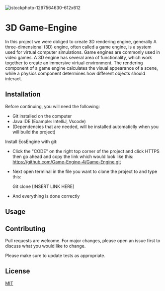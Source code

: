 ![istockphoto-1297564630-612x612](https://user-images.githubusercontent.com/73776293/174305847-bfb3745c-7e5f-4dc5-835c-d60f51d32ec0.jpg)

# 3D Game-Engine

In this project we were obliged to create 3D rendering engine, generally A three-dimensional (3D) engine, often called a game engine, is a system used for virtual computer simulations. Game engines are commonly used in video games. A 3D engine has several area of functionality, which work together to create an immersive virtual environment. The rendering component of a game engine calculates the visual appearance of a scene, while a physics component determines how different objects should interact.

## Installation
Before continuing, you will need the following:

* Git installed on the computer
* Java IDE (Example: IntelliJ, Vscode)
* (Dependencies that are needed, will be installed automaticlly when you will build the project)

Install EosEngine with git:

* Click the "CODE" on the right top corner of the project and click HTTPS then go ahead and copy the link which would look like this: 
  https://github.com/Game-Engine-4/Game-Engine.git
* Next open terminal in the file you want to clone the project to and type this:

  Git clone [INSERT LINK HERE]
  
* And everything is done correctly

## Usage


## Contributing
Pull requests are welcome. For major changes, please open an issue first to discuss what you would like to change.

Please make sure to update tests as appropriate.

## License
[MIT](https://choosealicense.com/licenses/mit/)
